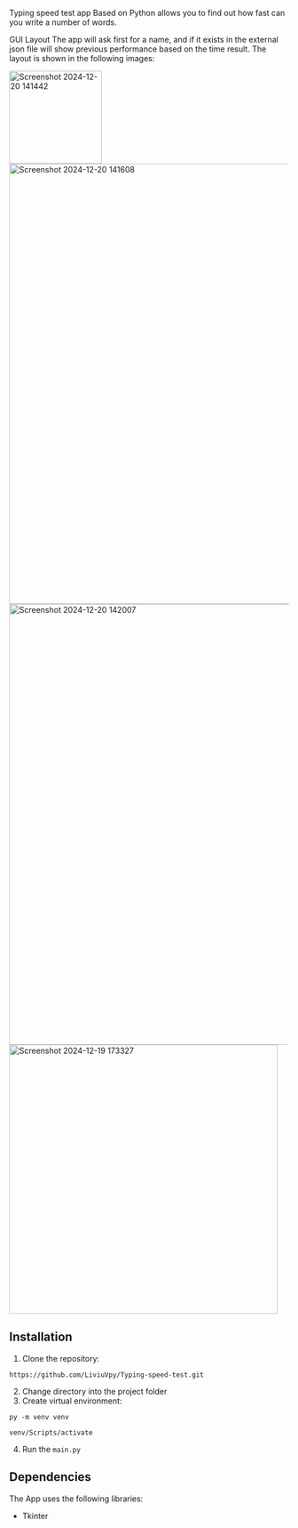 Typing speed test app
Based on Python allows you to find out how fast can you write a number of words.

GUI Layout
The app will ask first for a name, and if it exists in the external json file will show previous performance based on the time result. The layout is shown in the following images:

<img width="167" alt="Screenshot 2024-12-20 141442" src="https://github.com/user-attachments/assets/ebda3d94-2159-4ef0-a293-103960481a4d" />
<img width="792" alt="Screenshot 2024-12-20 141608" src="https://github.com/user-attachments/assets/d658c27f-d8c1-4dcb-92e5-ff8e451db157" />
<img width="793" alt="Screenshot 2024-12-20 142007" src="https://github.com/user-attachments/assets/160c79c4-1553-4eaf-8a20-b472605db7eb" />
<img width="484" alt="Screenshot 2024-12-19 173327" src="https://github.com/user-attachments/assets/3097ec4c-f4e5-444b-bd81-b9e424efb7ea" />

## Installation
1. Clone the repository: 
```
https://github.com/LiviuVpy/Typing-speed-test.git
```
2. Change directory into the project folder
3. Create virtual environment: 
```
py -m venv venv
``` 
```
venv/Scripts/activate
```

4. Run the `main.py`

## Dependencies

The App uses the following libraries:

- Tkinter
